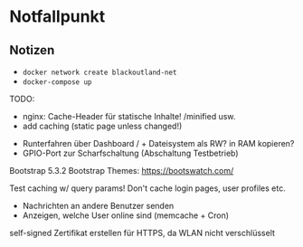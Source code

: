 # Notfallpunkt

## Notizen

* `docker network create blackoutland-net`
* `docker-compose up`

TODO:

- nginx: Cache-Header für statische Inhalte!  /minified usw.
- add caching (static page unless changed!)

* Runterfahren über Dashboard / + Dateisystem als RW? in RAM kopieren?
* GPIO-Port zur Scharfschaltung (Abschaltung Testbetrieb)

Bootstrap 5.3.2
Bootstrap Themes: https://bootswatch.com/

Test caching w/ query params!
Don't cache login pages, user profiles etc.

- Nachrichten an andere Benutzer senden
- Anzeigen, welche User online sind (memcache + Cron)

self-signed Zertifikat erstellen für HTTPS, da WLAN nicht verschlüsselt
